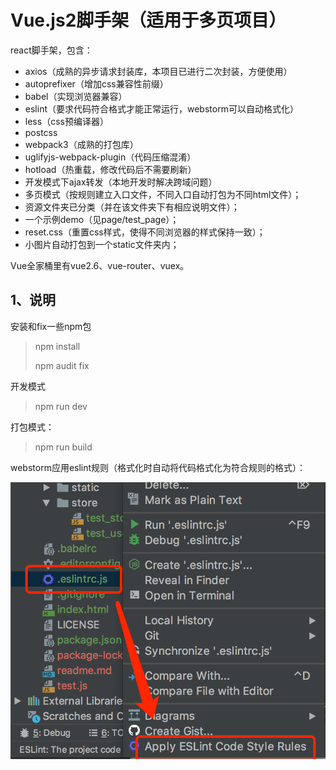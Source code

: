 # Vue.js2脚手架（适用于多页项目）

react脚手架，包含：

* axios（成熟的异步请求封装库，本项目已进行二次封装，方便使用）
* autoprefixer（增加css兼容性前缀）
* babel（实现浏览器兼容）
* eslint（要求代码符合格式才能正常运行，webstorm可以自动格式化）
* less（css预编译器）
* postcss
* webpack3（成熟的打包库）
* uglifyjs-webpack-plugin（代码压缩混淆）
* hotload（热重载，修改代码后不需要刷新）
* 开发模式下ajax转发（本地开发时解决跨域问题）
* 多页模式（按规则建立入口文件，不同入口自动打包为不同html文件）；
* 资源文件夹已分类（并在该文件夹下有相应说明文件）；
* 一个示例demo（见page/test_page）；
* reset.css（重置css样式，使得不同浏览器的样式保持一致）；
* 小图片自动打包到一个static文件夹内；

Vue全家桶里有vue2.6、vue-router、vuex。


## 1、说明

安装和fix一些npm包

> npm install
> 
> npm audit fix

开发模式

> npm run dev

打包模式：

> npm run build

webstorm应用eslint规则（格式化时自动将代码格式化为符合规则的格式）：

<img src='./doc/01.png'/>
